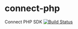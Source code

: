 # connect-php
Connect PHP SDK
[![Build Status](https://travis-ci.org/chadedrupt/connect-php.svg)](https://travis-ci.org/chadedrupt/connect-php)
